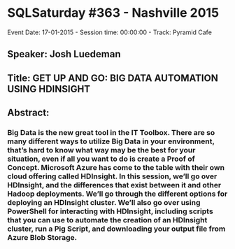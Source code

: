 # SQLSaturday #363 - Nashville 2015
Event Date: 17-01-2015 - Session time: 00:00:00 - Track: Pyramid Cafe
## Speaker: Josh Luedeman
## Title: GET UP AND GO: BIG DATA AUTOMATION USING HDINSIGHT
## Abstract:
### Big Data is the new great tool in the IT Toolbox. There are so many different ways to utilize Big Data in your environment, that’s hard to know what way may be the best for your situation, even if all you want to do is create a Proof of Concept. Microsoft Azure has come to the table with their own cloud offering called HDInsight. In this session, we’ll go over HDInsight, and the differences that exist between it and other Hadoop deployments. We’ll go through the different options for deploying an HDInsight cluster. We’ll also go over using PowerShell for interacting with HDInsight, including scripts that you can use to automate the creation of an HDInsight cluster, run a Pig Script, and downloading your output file from Azure Blob Storage.
